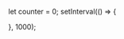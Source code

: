 <!-- ## Create a counter in JavaScript -->

<!-- We have already covered this in the second lesson, but as an easy recap try to code a counter in Javascript
It should go up as time goes by in intervals of 1 second -->

let counter = 0;
setInterval(() => {

}, 1000);